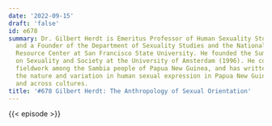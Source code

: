 ```yaml
---
date: '2022-09-15'
draft: 'false'
id: e678
summary: Dr. Gilbert Herdt is Emeritus Professor of Human Sexuality Studies and Anthropology
  and a Founder of the Department of Sexuality Studies and the National Sexuality
  Resource Center at San Francisco State University. He founded the Summer Institute
  on Sexuality and Society at the University of Amsterdam (1996). He conducted long-term
  fieldwork among the Sambia people of Papua New Guinea, and has written widely on
  the nature and variation in human sexual expression in Papua New Guinea, Melanesia,
  and across cultures.
title: '#678 Gilbert Herdt: The Anthropology of Sexual Orientation'
---
```

{{< episode >}}
